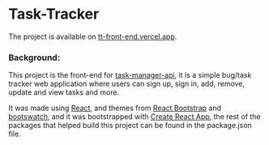 # Task-Tracker

The project is available on [tt-front-end.vercel.app](https://tt-front-end.vercel.app/).

### Background:

This project is the front-end for [task-manager-api](https://github.com/ahmedhatem777/task-manager-api), it is a simple bug/task tracker web application where users can sign up, sign in, add, remove, update and view tasks and more.

It was made using [React](https://reactjs.org/), and themes from [React Bootstrap](https://react-bootstrap.github.io/) and [bootswatch](https://bootswatch.com/), and it was bootstrapped with [Create React App](https://github.com/facebook/create-react-app), the rest of the packages that helped build this project can be found in the package.json file.
